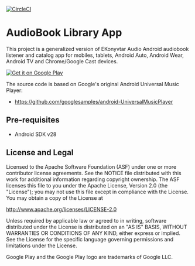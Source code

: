 [![CircleCI](https://circleci.com/gh/muratiakos/EKonyvtarAudio.svg?style=svg)](https://circleci.com/gh/muratiakos/EKonyvtarAudio)

AudioBook Library App
====================

This project is a generalized version of EKonyvtar Audio Android
audiobook listener and catalog app for mobiles, tablets, Android
Auto, Android Wear, Android TV and Chrome/Google Cast devices.

<a href='https://play.google.com/store/apps/details?id=com.murati.audiobook&pcampaignid=MKT-Other-global-all-co-prtnr-py-PartBadge-Mar2515-1'><img alt='Get it on Google Play' src='https://play.google.com/intl/en_us/badges/images/generic/en_badge_web_generic.png'/></a>

The source code is based on Google's original Android Universal Music Player:
 - https://github.com/googlesamples/android-UniversalMusicPlayer


Pre-requisites
--------------
- Android SDK v28


License and Legal
-------
Licensed to the Apache Software Foundation (ASF) under one or more contributor
license agreements.  See the NOTICE file distributed with this work for
additional information regarding copyright ownership.  The ASF licenses this
file to you under the Apache License, Version 2.0 (the "License"); you may not
use this file except in compliance with the License.  You may obtain a copy of
the License at

  http://www.apache.org/licenses/LICENSE-2.0

Unless required by applicable law or agreed to in writing, software
distributed under the License is distributed on an "AS IS" BASIS, WITHOUT
WARRANTIES OR CONDITIONS OF ANY KIND, either express or implied.  See the
License for the specific language governing permissions and limitations under
the License.

Google Play and the Google Play logo are trademarks of Google LLC.
